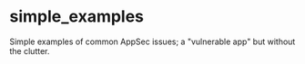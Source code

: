 # simple_examples
Simple examples of common AppSec issues; a "vulnerable app" but without the clutter.
